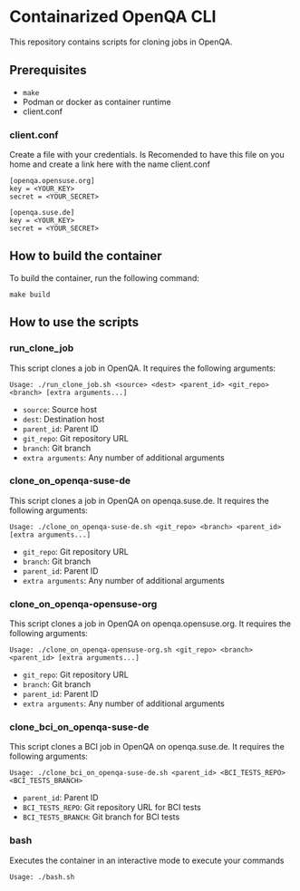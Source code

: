 # Containarized OpenQA CLI

This repository contains scripts for cloning jobs in OpenQA.

## Prerequisites

- `make`
- Podman or docker as container runtime
- client.conf

### client.conf

Create a file with your credentials.
Is Recomended to have this file on you home and create a link here with the name client.conf

```
[openqa.opensuse.org]
key = <YOUR_KEY>
secret = <YOUR_SECRET>

[openqa.suse.de]
key = <YOUR_KEY>
secret = <YOUR_SECRET>
```

## How to build the container

To build the container, run the following command:

```
make build
```

## How to use the scripts

### run_clone_job

This script clones a job in OpenQA. It requires the following arguments:

```
Usage: ./run_clone_job.sh <source> <dest> <parent_id> <git_repo> <branch> [extra arguments...]
```

- `source`: Source host
- `dest`: Destination host
- `parent_id`: Parent ID
- `git_repo`: Git repository URL
- `branch`: Git branch
- `extra arguments`: Any number of additional arguments

### clone_on_openqa-suse-de

This script clones a job in OpenQA on openqa.suse.de. It requires the following arguments:

```
Usage: ./clone_on_openqa-suse-de.sh <git_repo> <branch> <parent_id> [extra arguments...]
```

- `git_repo`: Git repository URL
- `branch`: Git branch
- `parent_id`: Parent ID
- `extra arguments`: Any number of additional arguments

### clone_on_openqa-opensuse-org

This script clones a job in OpenQA on openqa.opensuse.org. It requires the following arguments:

```
Usage: ./clone_on_openqa-opensuse-org.sh <git_repo> <branch> <parent_id> [extra arguments...]
```

- `git_repo`: Git repository URL
- `branch`: Git branch
- `parent_id`: Parent ID
- `extra arguments`: Any number of additional arguments

### clone_bci_on_openqa-suse-de

This script clones a BCI job in OpenQA on openqa.suse.de. It requires the following arguments:

```
Usage: ./clone_bci_on_openqa-suse-de.sh <parent_id> <BCI_TESTS_REPO> <BCI_TESTS_BRANCH>
```

- `parent_id`: Parent ID
- `BCI_TESTS_REPO`: Git repository URL for BCI tests
- `BCI_TESTS_BRANCH`: Git branch for BCI tests

### bash

Executes the container in an interactive mode to execute your commands

```
Usage: ./bash.sh
```